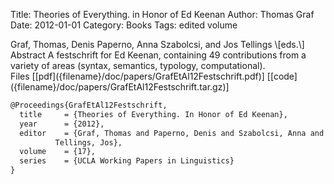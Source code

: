 Title: Theories of Everything. in Honor of Ed Keenan
Author: Thomas Graf
Date: 2012-01-01
Category: Books
Tags: edited volume

<div markdown class="authors">
Graf, Thomas, Denis Paperno, Anna Szabolcsi, and Jos Tellings \[eds.\]
</div>

<div markdown class="abstract">
<span id="abstract-title">Abstract</span>
A festschrift for Ed Keenan, containing 49 contributions from a variety of areas (syntax, semantics, typology, computational).
</div>

<div markdown class="files">
<span id="files-title">Files</span>
[[pdf]({filename}/doc/papers/GrafEtAl12Festschrift.pdf)]
[[code]({filename}/doc/papers/GrafEtAl12Festschrift.tar.gz)]
</div>

~~~latex
@Proceedings{GrafEtAl12Festschrift,
  title		= {Theories of Everything. In Honor of Ed Keenan},
  year		= {2012},
  editor	= {Graf, Thomas and Paperno, Denis and Szabolcsi, Anna and
		  Tellings, Jos},
  volume	= {17},
  series	= {UCLA Working Papers in Linguistics}
}
~~~
